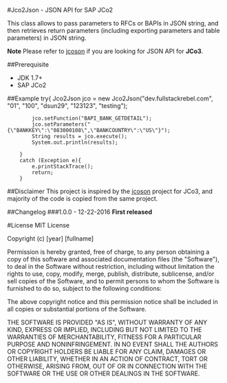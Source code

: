 #Jco2Json - JSON API for SAP JCo2

This class allows to pass parameters to RFCs or BAPIs in JSON string, and then retrieves return parameters (including exporting parameters and table parameters) in JSON string.

**Note** Please refer to [jcoson](https://github.com/dsun29/jcoSon) if you are looking for JSON API for **JCo3**.

##Prerequisite
- JDK 1.7+
- SAP JCo2

##Example
        try{
            Jco2Json jco = new Jco2Json("dev.fullstackrebel.com", "01", "100", "dsun29", "123123", "testing");

            jco.setFunction("BAPI_BANK_GETDETAIL");
            jco.setParameters("{\"BANKKEY\":\"083000108\",\"BANKCOUNTRY\":\"US\"}");
            String results = jco.execute();
            System.out.println(results);

        }
        catch (Exception e){
            e.printStackTrace();
            return;
        }

##Disclaimer
This project is inspired by the [jcoson](https://github.com/dhorions/jcoSon) project for JCo3, and majority of the code is copied from the same project.


##Changelog
###1.0.0 - 12-22-2016
**First released**

#License
MIT License

Copyright (c) [year] [fullname]

Permission is hereby granted, free of charge, to any person obtaining a copy
of this software and associated documentation files (the "Software"), to deal
in the Software without restriction, including without limitation the rights
to use, copy, modify, merge, publish, distribute, sublicense, and/or sell
copies of the Software, and to permit persons to whom the Software is
furnished to do so, subject to the following conditions:

The above copyright notice and this permission notice shall be included in all
copies or substantial portions of the Software.

THE SOFTWARE IS PROVIDED "AS IS", WITHOUT WARRANTY OF ANY KIND, EXPRESS OR
IMPLIED, INCLUDING BUT NOT LIMITED TO THE WARRANTIES OF MERCHANTABILITY,
FITNESS FOR A PARTICULAR PURPOSE AND NONINFRINGEMENT. IN NO EVENT SHALL THE
AUTHORS OR COPYRIGHT HOLDERS BE LIABLE FOR ANY CLAIM, DAMAGES OR OTHER
LIABILITY, WHETHER IN AN ACTION OF CONTRACT, TORT OR OTHERWISE, ARISING FROM,
OUT OF OR IN CONNECTION WITH THE SOFTWARE OR THE USE OR OTHER DEALINGS IN THE
SOFTWARE.